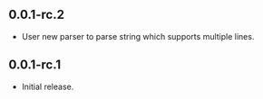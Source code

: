 ## 0.0.1-rc.2

* User new parser to parse string which supports multiple lines.

## 0.0.1-rc.1

* Initial release.
